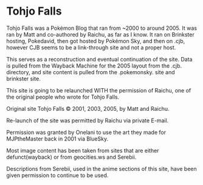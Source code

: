 <h1><b>Tohjo Falls</b></h1>

Tohjo Falls was a Pokémon Blog that ran from ~2000 to around 2005. It was ran by Matt and co-authored by Raichu, as far as I know. It ran on Brinkster hosting, Pokedavid, then got hosted by Pokémon Sky, and then on .cjb, however CJB seems to be a link-through site and not a proper host. 

This serves as a reconstruction and eventual continuation of the site. Data is pulled from the Wayback Machine for the 2005 layout from the .cjb. directory, and site content is pulled from the .pokemonsky. site and brinkster site.

This site is going to be relaunched WITH the permission of Raichu, one of the original people who wrote for Tohjo Falls.

Original site Tohjo Falls ©️ 2001, 2003, 2005, by Matt and Raichu.

Re-launch of the site was permitted by Raichu via private E-mail.

Permission was granted by Onelani to use the art they made for MJPtheMaster back in 2001 via BlueSky.

Most image content has been taken from sites that are either defunct(wayback) or from geocities.ws and Serebii.

Descriptions from Serebii, used in the anime sections of this site, have been given permission to continue to be used.